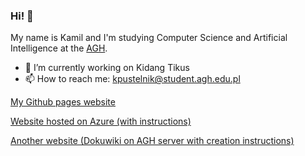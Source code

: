 ### Hi! 👋

My name is Kamil and I'm studying Computer Science and Artificial Intelligence at the [AGH](https://www.agh.edu.pl/).

- 🔭 I’m currently working on Kidang Tikus
- 📫 How to reach me: [kpustelnik@student.agh.edu.pl](mailto:kpustelnik@student.agh.edu.pl)

[My Github pages website](https://kpustelnik.github.io)

[Website hosted on Azure (with instructions)](https://gray-cliff-02660070f.4.azurestaticapps.net/)

[Another website (Dokuwiki on AGH server with creation instructions)](https://student.agh.edu.pl/~kpusteln/)
